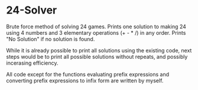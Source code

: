 # 24-Solver
Brute force method of solving 24 games. Prints one solution to making 24 using 4 numbers and 3 elementary operations (+ - * /) in any order. Prints "No Solution" if no solution is found. 

While it is already possible to print all solutions using the existing code, next steps would be to print all possible solutions without repeats, and possibly incerasing efficiency. 

All code except for the functions evaluating prefix expressions and converting prefix expressions to infix form are written by myself. 
